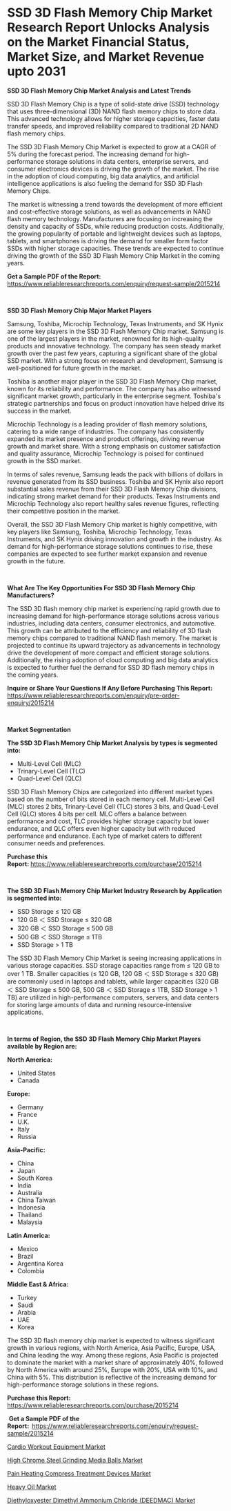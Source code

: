 <p><h1>SSD 3D Flash Memory Chip Market Research Report Unlocks Analysis on the Market Financial Status, Market Size, and Market Revenue upto 2031</h1></p><p><strong>SSD 3D Flash Memory Chip Market Analysis and Latest Trends</strong></p>
<p><p>SSD 3D Flash Memory Chip is a type of solid-state drive (SSD) technology that uses three-dimensional (3D) NAND flash memory chips to store data. This advanced technology allows for higher storage capacities, faster data transfer speeds, and improved reliability compared to traditional 2D NAND flash memory chips.</p><p>The SSD 3D Flash Memory Chip Market is expected to grow at a CAGR of 5% during the forecast period. The increasing demand for high-performance storage solutions in data centers, enterprise servers, and consumer electronics devices is driving the growth of the market. The rise in the adoption of cloud computing, big data analytics, and artificial intelligence applications is also fueling the demand for SSD 3D Flash Memory Chips.</p><p>The market is witnessing a trend towards the development of more efficient and cost-effective storage solutions, as well as advancements in NAND flash memory technology. Manufacturers are focusing on increasing the density and capacity of SSDs, while reducing production costs. Additionally, the growing popularity of portable and lightweight devices such as laptops, tablets, and smartphones is driving the demand for smaller form factor SSDs with higher storage capacities. These trends are expected to continue driving the growth of the SSD 3D Flash Memory Chip Market in the coming years.</p></p>
<p><strong>Get a Sample PDF of the Report:&nbsp;</strong> <a href="https://www.reliableresearchreports.com/enquiry/request-sample/2015214">https://www.reliableresearchreports.com/enquiry/request-sample/2015214</a></p>
<p>&nbsp;</p>
<p><strong>SSD 3D Flash Memory Chip Major Market Players</strong></p>
<p><p>Samsung, Toshiba, Microchip Technology, Texas Instruments, and SK Hynix are some key players in the SSD 3D Flash Memory Chip market. Samsung is one of the largest players in the market, renowned for its high-quality products and innovative technology. The company has seen steady market growth over the past few years, capturing a significant share of the global SSD market. With a strong focus on research and development, Samsung is well-positioned for future growth in the market.</p><p>Toshiba is another major player in the SSD 3D Flash Memory Chip market, known for its reliability and performance. The company has also witnessed significant market growth, particularly in the enterprise segment. Toshiba's strategic partnerships and focus on product innovation have helped drive its success in the market.</p><p>Microchip Technology is a leading provider of flash memory solutions, catering to a wide range of industries. The company has consistently expanded its market presence and product offerings, driving revenue growth and market share. With a strong emphasis on customer satisfaction and quality assurance, Microchip Technology is poised for continued growth in the SSD market.</p><p>In terms of sales revenue, Samsung leads the pack with billions of dollars in revenue generated from its SSD business. Toshiba and SK Hynix also report substantial sales revenue from their SSD 3D Flash Memory Chip divisions, indicating strong market demand for their products. Texas Instruments and Microchip Technology also report healthy sales revenue figures, reflecting their competitive position in the market.</p><p>Overall, the SSD 3D Flash Memory Chip market is highly competitive, with key players like Samsung, Toshiba, Microchip Technology, Texas Instruments, and SK Hynix driving innovation and growth in the industry. As demand for high-performance storage solutions continues to rise, these companies are expected to see further market expansion and revenue growth in the future.</p></p>
<p>&nbsp;</p>
<p><strong>What Are The Key Opportunities For SSD 3D Flash Memory Chip Manufacturers?</strong></p>
<p><p>The SSD 3D flash memory chip market is experiencing rapid growth due to increasing demand for high-performance storage solutions across various industries, including data centers, consumer electronics, and automotive. This growth can be attributed to the efficiency and reliability of 3D flash memory chips compared to traditional NAND flash memory. The market is projected to continue its upward trajectory as advancements in technology drive the development of more compact and efficient storage solutions. Additionally, the rising adoption of cloud computing and big data analytics is expected to further fuel the demand for SSD 3D flash memory chips in the coming years.</p></p>
<p><strong>Inquire or Share Your Questions If Any Before Purchasing This Report:</strong> <a href="https://www.reliableresearchreports.com/enquiry/pre-order-enquiry/2015214">https://www.reliableresearchreports.com/enquiry/pre-order-enquiry/2015214</a></p>
<p>&nbsp;</p>
<p><strong>Market Segmentation</strong></p>
<p><strong>The SSD 3D Flash Memory Chip Market Analysis by types is segmented into:</strong></p>
<p><ul><li>Multi-Level Cell (MLC)</li><li>Trinary-Level Cell (TLC)</li><li>Quad-Level Cell (QLC)</li></ul></p>
<p><p>SSD 3D Flash Memory Chips are categorized into different market types based on the number of bits stored in each memory cell. Multi-Level Cell (MLC) stores 2 bits, Trinary-Level Cell (TLC) stores 3 bits, and Quad-Level Cell (QLC) stores 4 bits per cell. MLC offers a balance between performance and cost, TLC provides higher storage capacity but lower endurance, and QLC offers even higher capacity but with reduced performance and endurance. Each type of market caters to different consumer needs and preferences.</p></p>
<p><strong>Purchase this Report:&nbsp;</strong><a href="https://www.reliableresearchreports.com/purchase/2015214">https://www.reliableresearchreports.com/purchase/2015214</a></p>
<p>&nbsp;</p>
<p><strong>The SSD 3D Flash Memory Chip Market Industry Research by Application is segmented into:</strong></p>
<p><ul><li>SSD Storage ≤ 120 GB</li><li>120 GB ＜ SSD Storage ≤ 320 GB</li><li>320 GB ＜ SSD Storage ≤ 500 GB</li><li>500 GB ＜ SSD Storage ≤ 1TB</li><li>SSD Storage > 1 TB</li></ul></p>
<p><p>The SSD 3D Flash Memory Chip Market is seeing increasing applications in various storage capacities. SSD storage capacities range from ≤ 120 GB to over 1 TB. Smaller capacities (≤ 120 GB, 120 GB ＜ SSD Storage ≤ 320 GB) are commonly used in laptops and tablets, while larger capacities (320 GB ＜ SSD Storage ≤ 500 GB, 500 GB ＜ SSD Storage ≤ 1TB, SSD Storage > 1 TB) are utilized in high-performance computers, servers, and data centers for storing large amounts of data and running resource-intensive applications.</p></p>
<p>&nbsp;</p>
<p><strong>In terms of Region, the SSD 3D Flash Memory Chip Market Players available by Region are:</strong></p>
<p>
    <p> <strong> North America: </strong>
        <ul>
            <li>United States</li>
            <li>Canada</li>
        </ul>
        </p> 
    <p> <strong> Europe: </strong>
        <ul>
            <li>Germany</li>
            <li>France</li>
            <li>U.K.</li>
            <li>Italy</li>
            <li>Russia</li>
        </ul>
        </p> 
    <p> <strong> Asia-Pacific: </strong>
        <ul>
            <li>China</li>
            <li>Japan</li>
            <li>South Korea</li>
            <li>India</li>
            <li>Australia</li>
            <li>China Taiwan</li>
            <li>Indonesia</li>
            <li>Thailand</li>
            <li>Malaysia</li>
        </ul>
        </p> 
    <p> <strong> Latin America: </strong>
        <ul>
            <li>Mexico</li>
            <li>Brazil</li>
            <li>Argentina Korea</li>
            <li>Colombia</li>
        </ul>
        </p> 
    <p> <strong> Middle East & Africa: </strong>
        <ul>
            <li>Turkey</li>
            <li>Saudi</li>
            <li>Arabia</li>
            <li>UAE</li>
            <li>Korea</li>
        </ul>
    </p>
    </p>
<p><p>The SSD 3D flash memory chip market is expected to witness significant growth in various regions, with North America, Asia Pacific, Europe, USA, and China leading the way. Among these regions, Asia Pacific is projected to dominate the market with a market share of approximately 40%, followed by North America with around 25%, Europe with 20%, USA with 10%, and China with 5%. This distribution is reflective of the increasing demand for high-performance storage solutions in these regions.</p></p>
<p><strong>Purchase this Report: </strong><a href="https://www.reliableresearchreports.com/purchase/2015214">https://www.reliableresearchreports.com/purchase/2015214</a></p>
<p>&nbsp;<strong>Get a Sample PDF of the Report:&nbsp;&nbsp;</strong><a href="https://www.reliableresearchreports.com/enquiry/request-sample/2015214">https://www.reliableresearchreports.com/enquiry/request-sample/2015214</a></p>
<p><strong></strong></p>
<p><p><a href="https://noble-drawer-34c.notion.site/Cardio-Workout-Equipment-Market-Research-Report-Reveals-The-Latest-Trends-And-Opportunities-of-this--c5138e47446a4a649be052ab9f4144b4">Cardio Workout Equipment Market</a></p><p><a href="https://view.publitas.com/reportprime-1/high-chrome-steel-grinding-media-balls-market-with-the-goal-of-estimating-the-market-size-and-future-growth-potential-of-various-market-segments-based-on-component-applications-end-user-and-region/">High Chrome Steel Grinding Media Balls Market</a></p><p><a href="https://iodized-pantydraco-05c.notion.site/Pain-Heating-Compress-Treatment-Devices-Market-Size-Market-Trends-and-Growth-Outlook-forecasted-fo-82d86d50ae474043a48f82855aa0513d">Pain Heating Compress Treatment Devices Market</a></p><p><a href="https://view.publitas.com/reportprime-1/heavy-oil-market-provides-a-comprehensive-analysis-including-a-macro-overview-of-the-market-as-well-as-micro-details-such-as-market-size-and-competitive-landscape/">Heavy Oil Market</a></p><p><a href="https://three-jumbo-f6d.notion.site/Global-Diethyloxyester-Dimethyl-Ammonium-Chloride-DEEDMAC-Market-Size-and-Market-Trends-Insights--36c2c5387a5543ddb4c0fc09cf0d4295">Diethyloxyester Dimethyl Ammonium Chloride (DEEDMAC) Market</a></p></p>